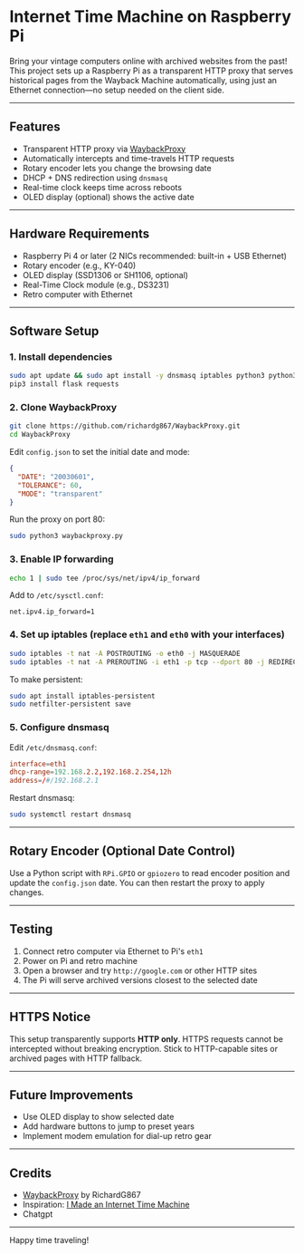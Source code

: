 # Internet Time Machine on Raspberry Pi

Bring your vintage computers online with archived websites from the past! This project sets up a Raspberry Pi as a transparent HTTP proxy that serves historical pages from the Wayback Machine automatically, using just an Ethernet connection—no setup needed on the client side.

---

##  Features

- Transparent HTTP proxy via [WaybackProxy](https://github.com/richardg867/WaybackProxy)
- Automatically intercepts and time-travels HTTP requests
- Rotary encoder lets you change the browsing date
- DHCP + DNS redirection using `dnsmasq`
- Real-time clock keeps time across reboots
- OLED display (optional) shows the active date

---

## Hardware Requirements

- Raspberry Pi 4 or later (2 NICs recommended: built-in + USB Ethernet)
- Rotary encoder (e.g., KY-040)
- OLED display (SSD1306 or SH1106, optional)
- Real-Time Clock module (e.g., DS3231)
- Retro computer with Ethernet

---

## Software Setup

### 1. Install dependencies

```bash
sudo apt update && sudo apt install -y dnsmasq iptables python3 python3-pip git
pip3 install flask requests
```

### 2. Clone WaybackProxy

```bash
git clone https://github.com/richardg867/WaybackProxy.git
cd WaybackProxy
```

Edit `config.json` to set the initial date and mode:

```json
{
  "DATE": "20030601",
  "TOLERANCE": 60,
  "MODE": "transparent"
}
```

Run the proxy on port 80:

```bash
sudo python3 waybackproxy.py
```

### 3. Enable IP forwarding

```bash
echo 1 | sudo tee /proc/sys/net/ipv4/ip_forward
```

Add to `/etc/sysctl.conf`:

```
net.ipv4.ip_forward=1
```

### 4. Set up iptables (replace `eth1` and `eth0` with your interfaces)

```bash
sudo iptables -t nat -A POSTROUTING -o eth0 -j MASQUERADE
sudo iptables -t nat -A PREROUTING -i eth1 -p tcp --dport 80 -j REDIRECT --to-port 80
```

To make persistent:

```bash
sudo apt install iptables-persistent
sudo netfilter-persistent save
```

### 5. Configure dnsmasq

Edit `/etc/dnsmasq.conf`:

```conf
interface=eth1
dhcp-range=192.168.2.2,192.168.2.254,12h
address=/#/192.168.2.1
```

Restart dnsmasq:

```bash
sudo systemctl restart dnsmasq
```

---

##  Rotary Encoder (Optional Date Control)

Use a Python script with `RPi.GPIO` or `gpiozero` to read encoder position and update the `config.json` date. You can then restart the proxy to apply changes.

---

##  Testing

1. Connect retro computer via Ethernet to Pi's `eth1`
2. Power on Pi and retro machine
3. Open a browser and try `http://google.com` or other HTTP sites
4. The Pi will serve archived versions closest to the selected date

---

## HTTPS Notice

This setup transparently supports **HTTP only**. HTTPS requests cannot be intercepted without breaking encryption. Stick to HTTP-capable sites or archived pages with HTTP fallback.

---

## Future Improvements

- Use OLED display to show selected date
- Add hardware buttons to jump to preset years
- Implement modem emulation for dial-up retro gear

---

## Credits

- [WaybackProxy](https://github.com/richardg867/WaybackProxy) by RichardG867
- Inspiration: [I Made an Internet Time Machine](https://www.youtube.com/watch?v=0OB1g8CUdbA)
- Chatgpt
---

Happy time traveling! 

